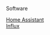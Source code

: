 Software

[Home Assistant](https://www.home-assistant.io/installation/)  
[Influx](https://www.influxdata.com/blog/how-integrate-gafana-home-assistant/)  
